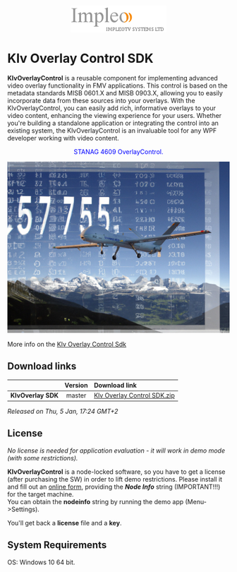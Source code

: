 
<div align="center">
  <a >
    <img src="images/impleo_logo.png" alt="Logo" >
  </a>
</div>

# Klv Overlay Control SDK

**KlvOverlayControl** is a reusable component for implementing advanced video overlay functionality in FMV applications. This control is based on the metadata standards MISB 0601.X and MISB 0903.X, allowing you to easily incorporate data from these sources into your overlays. With the KlvOverlayControl, you can easily add rich, informative overlays to your video content, enhancing the viewing experience for your users. Whether you're building a standalone application or integrating the control into an existing system, the KlvOverlayControl is an invaluable tool for any WPF developer working with video content.
<div align="center">
	<font color="blue">STANAG 4609 OverlayControl.</font>
</div>

![Klv Overlay Control](images/OverlayPic.jpg)

More info on the [Klv Overlay Control Sdk](https://impleotv.com/content/klvoverlaycontrol/help/index.html)


## Download links

|          | Version             | Download link                                                           | 
|:---------|:-------------------:|:------------------------------------------------------------------------|
| **KlvOverlay SDK** |  master | [Klv Overlay Control SDK.zip](https://github.com/impleotv/klvoverlay-release/releases/latest/download/SetupKlvOverlayCtrl.zip) | 


*Released on Thu, 5 Jan, 17:24 GMT+2*


## License

*No license is needed for application evaluation - it will work in demo mode (with some restrictions).*

**KlvOverlayControl** is a node-locked software, so you have to get a license (after purchasing the SW) in order to lift demo restrictions. Please install it and fill out an [online form](https://docs.google.com/forms/d/e/1FAIpQLSd_XW6bDsFce1G1cpds4gMQNlwNax0CvkWzcMbscxZ5rLaIbA/viewform), providing the ***Node Info*** string (IMPORTANT!!!) for the target machine.  
You can obtain the **nodeinfo** string by running the demo app (Menu->Settings).

You'll get back a **license** file and a **key**.

## System Requirements

OS: Windows 10 64 bit.

